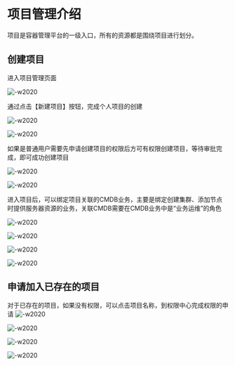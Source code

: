 # 项目管理介绍
项目是容器管理平台的一级入口，所有的资源都是围绕项目进行划分。

## 创建项目
进入项目管理页面

![-w2020](../assets/enter_project_manager.png)

通过点击【新建项目】按钮，完成个人项目的创建

![-w2020](../assets/create_project_button.png)

![-w2020](../assets/create_project_tab.png)

如果是普通用户需要先申请创建项目的权限后方可有权限创建项目，等待审批完成，即可成功创建项目

![-w2020](../assets/create_project_pri_apply_button.png)

![-w2020](../assets/pri_apply_commit.png)

进入项目后，可以绑定项目关联的CMDB业务，主要是绑定创建集群、添加节点时提供服务器资源的业务，关联CMDB需要在CMDB业务中是“业务运维”的角色

![-w2020](../assets/yunwei_role.png)

![-w2020](../assets/project_list.png)

![-w2020](../assets/project_bind_biz.png)

![-w2020](../assets/bind_biz_success.png)



## 申请加入已存在的项目

对于已存在的项目，如果没有权限，可以点击项目名称，到权限中心完成权限的申请
![-w2020](../assets/enter_other_project.png)

![-w2020](../assets/apply_project_view.png)

![-w2020](../assets/project_views_commit.png)

![-w2020](../assets/enter_project_success.png)
